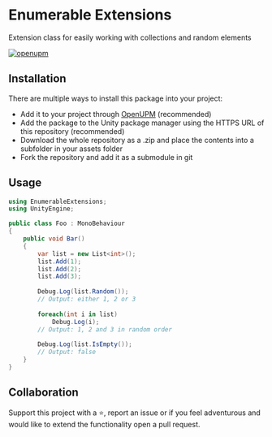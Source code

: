 # Enumerable Extensions
Extension class for easily working with collections and random elements

[![openupm](https://img.shields.io/npm/v/com.sandrofigo.enumerable-extensions-unity3d?label=openupm&registry_uri=https://package.openupm.com)](https://openupm.com/packages/com.sandrofigo.enumerable-extensions-unity3d/)

## Installation
There are multiple ways to install this package into your project:
- Add it to your project through [OpenUPM](https://openupm.com/packages/com.sandrofigo.enumerable-extensions-unity3d/) (recommended)
- Add the package to the Unity package manager using the HTTPS URL of this repository (recommended)
- Download the whole repository as a .zip and place the contents into a subfolder in your assets folder
- Fork the repository and add it as a submodule in git

## Usage
```csharp
using EnumerableExtensions;
using UnityEngine;

public class Foo : MonoBehaviour
{
    public void Bar()
    {
        var list = new List<int>();
        list.Add(1);
        list.Add(2);
        list.Add(3);
        
        Debug.Log(list.Random());
        // Output: either 1, 2 or 3
        
        foreach(int i in list)
            Debug.Log(i);
        // Output: 1, 2 and 3 in random order
        
        Debug.Log(list.IsEmpty());
        // Output: false
    }
}
```

## Collaboration
Support this project with a ⭐️, report an issue or if you feel adventurous and would like to extend the functionality open a pull request.
